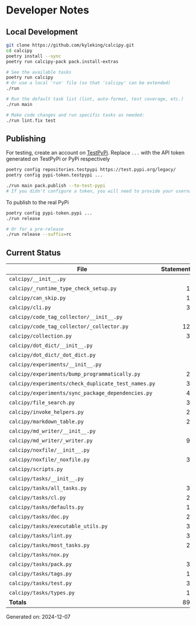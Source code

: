 # Developer Notes

## Local Development

```sh
git clone https://github.com/kyleking/calcipy.git
cd calcipy
poetry install --sync
poetry run calcipy-pack pack.install-extras

# See the available tasks
poetry run calcipy
# Or use a local 'run' file (so that 'calcipy' can be extended)
./run

# Run the default task list (lint, auto-format, test coverage, etc.)
./run main

# Make code changes and run specific tasks as needed:
./run lint.fix test
```

## Publishing

For testing, create an account on [TestPyPi](https://test.pypi.org/legacy/). Replace `...` with the API token generated on TestPyPi or PyPi respectively

```sh
poetry config repositories.testpypi https://test.pypi.org/legacy/
poetry config pypi-token.testpypi ...

./run main pack.publish --to-test-pypi
# If you didn't configure a token, you will need to provide your username and password to publish
```

To publish to the real PyPi

```sh
poetry config pypi-token.pypi ...
./run release

# Or for a pre-release
./run release --suffix=rc
```

## Current Status

<!-- {cts} COVERAGE -->
| File                                                | Statements | Missing | Excluded | Coverage |
|-----------------------------------------------------|-----------:|--------:|---------:|---------:|
| `calcipy/__init__.py`                               | 4          | 0       | 0        | 100.0%   |
| `calcipy/_runtime_type_check_setup.py`              | 12         | 0       | 37       | 100.0%   |
| `calcipy/can_skip.py`                               | 14         | 1       | 0        | 88.9%    |
| `calcipy/cli.py`                                    | 34         | 2       | 88       | 89.5%    |
| `calcipy/code_tag_collector/__init__.py`            | 5          | 2       | 0        | 60.0%    |
| `calcipy/code_tag_collector/_collector.py`          | 126        | 2       | 0        | 96.9%    |
| `calcipy/collection.py`                             | 37         | 4       | 52       | 83.7%    |
| `calcipy/dot_dict/__init__.py`                      | 5          | 2       | 0        | 60.0%    |
| `calcipy/dot_dict/_dot_dict.py`                     | 5          | 0       | 0        | 100.0%   |
| `calcipy/experiments/__init__.py`                   | 0          | 0       | 0        | 100.0%   |
| `calcipy/experiments/bump_programmatically.py`      | 22         | 22      | 0        | 0.0%     |
| `calcipy/experiments/check_duplicate_test_names.py` | 33         | 0       | 2        | 98.2%    |
| `calcipy/experiments/sync_package_dependencies.py`  | 47         | 47      | 0        | 0.0%     |
| `calcipy/file_search.py`                            | 32         | 0       | 2        | 100.0%   |
| `calcipy/invoke_helpers.py`                         | 27         | 6       | 0        | 72.4%    |
| `calcipy/markdown_table.py`                         | 29         | 4       | 0        | 80.5%    |
| `calcipy/md_writer/__init__.py`                     | 5          | 2       | 0        | 60.0%    |
| `calcipy/md_writer/_writer.py`                      | 91         | 7       | 0        | 88.7%    |
| `calcipy/noxfile/__init__.py`                       | 5          | 2       | 0        | 60.0%    |
| `calcipy/noxfile/_noxfile.py`                       | 39         | 2       | 51       | 91.1%    |
| `calcipy/scripts.py`                                | 6          | 0       | 51       | 100.0%   |
| `calcipy/tasks/__init__.py`                         | 0          | 0       | 0        | 100.0%   |
| `calcipy/tasks/all_tasks.py`                        | 36         | 2       | 0        | 94.7%    |
| `calcipy/tasks/cl.py`                               | 25         | 6       | 0        | 70.4%    |
| `calcipy/tasks/defaults.py`                         | 17         | 0       | 0        | 94.7%    |
| `calcipy/tasks/doc.py`                              | 29         | 0       | 8        | 100.0%   |
| `calcipy/tasks/executable_utils.py`                 | 31         | 2       | 0        | 91.4%    |
| `calcipy/tasks/lint.py`                             | 38         | 2       | 0        | 87.0%    |
| `calcipy/tasks/most_tasks.py`                       | 29         | 0       | 0        | 100.0%   |
| `calcipy/tasks/nox.py`                              | 8          | 0       | 0        | 100.0%   |
| `calcipy/tasks/pack.py`                             | 39         | 12      | 0        | 61.7%    |
| `calcipy/tasks/tags.py`                             | 18         | 1       | 0        | 90.0%    |
| `calcipy/tasks/test.py`                             | 39         | 1       | 2        | 93.6%    |
| `calcipy/tasks/types.py`                            | 11         | 0       | 0        | 100.0%   |
| **Totals**                                          | 898        | 131     | 293      | 81.7%    |

Generated on: 2024-12-07
<!-- {cte} -->

